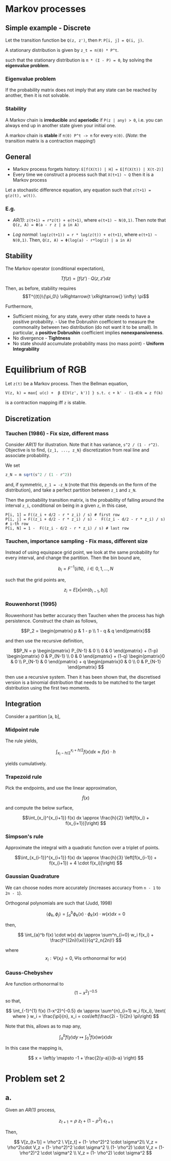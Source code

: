 # Markov processes

## Simple example - Discrete

Let the transition function be `Q(z, z')`, then `P`: `P[i, j] = Q(i, j)`.

A stationary distribution is given by `z_t = π(0) * P^t`.

such that the stationary distribution is `π * (I - P) = 0`, by solving the **eigenvalue problem**. 

### Eigenvalue problem

If the probability matrix does not imply that any state can be reached by another, then it is not solvable.

### Stability

A Markov chain is **irreducible** and **aperiodic** if `P(z | any) > 0`, i.e. you can always end up in another state given your initial one.

A markov chain is **stable** if `π(0) P^t -> π` for every `π(0)`. (*Note*: the transition matrix is a contraction mapping!)

## General

- Markov process forgets history: `E[f(X(t)) | H] = E[f(X(t)) | X(t-2)]`
- Every time we construct a process such that `X(t+1) ~ Q` then it is a Markov process

Let a stochastic difference equation, any equation such that `z(t+1) = g(z(t), w(t))`.

### E.g.

- *AR(1)*: `z(t+1) = r*z(t) + e(t+1)`, where `e(t+1) ~ N(0,1)`. Then note that `Q(z, A) = Φ(a - r z | a in A)`  

- *Log normal*: `log(z(t+1)) = r * log(z(t)) + e(t+1)`, where `e(t+1) ~ N(0,1)`. Then,  `Q(z, A) = Φ(log(a) - r*log(z) | a in A)`  

## Stability

The Markov operator (conditional expectation),

$$
T{f}(z) = \int{f(z') \cdot Q(z, z') dz}
$$

Then, as before, stability requires $$T^{(t)}\{\pi_0\} \xRightarrow{t \xRightarrow{} \infty} \pi$$

Furthermore,

- Sufficient mixing, for any state, every other state needs to have a positive probability. - Use the Dobrushin coefficient to measure the commonality between two distribution (do not want it to be small). In particular, a **positive Dobrushin** coefficient implies **nonexpansiveness**.
- No divergence - **Tightness**
- No state should accumulate probability mass (no mass point) - **Uniform Integrability**

# Equilibrium of RGB

Let `z(t)` be a Markov process. Then the Bellman equation,

```
V(z, k) = max{ u(c) +  β E[V(z', k')] } s.t. c + k' - (1-d)k = z f(k)
```

is a contraction mapping iff `z` is stable.

## Discretization

### Tauchen (1986) - Fix size, different mass

Consider *AR(1)* for illustration. Note that it has variance, `s^2 / (1 - r^2)`. Objective is to find, `{z_1, ..., z_N}` discretization from real line and associate probability.

We set 

```julia
z_N = m sqrt(s^2 / (1 - r^2))
```

and, if symmetric, `z_1 = -z_N` (note that this depends on the form of the distribution), and take a perfect partition between `z_1` and `z_N`.

Then the probability transition matrix, is the probability of falling around the interval `z_i`, conditional on being in a given `z`, in this case,

```
P[i, 1] = F((z_i + d/2 - r * z_i) / s) # first row
P[i, j] = F((z_i + d/2 - r * z_i) / s) -  F((z_i - d/2 - r * z_i) / s) # i-th row
P[i, N] = 1 -  F((z_i - d/2 - r * z_i) / s) # last row
```

### Tauchen, importance sampling -  Fix mass, different size

Instead of using equispace grid point, we look at the same probability for every interval, and change the partition. Then the bin bound are,

$$
b_i = F^{-1}(i / N), \ \ i \in {0, 1, ..., N}
$$

such that the grid points are, 

$$
z_i = E[x | x in (b_{i - 1}, b_i)]
$$

### Rouwenhorst (1995)

Rouwenhorst has better accuracy then Tauchen when the process has high persistence. Construct the chain as follows,

$$P_2 = \begin{pmatrix} p & 1 - p \\ 1 - q & q \end{pmatrix}$$

and then use the recursive definition,

$$P_N = p \begin{pmatrix} P_{N-1} & 0 \\ 0 & 0 \end{pmatrix} + (1-p) \begin{pmatrix} 0 & P_{N-1} \\ 0 & 0 \end{pmatrix} + (1-q) \begin{pmatrix}0 & 0 \\  P_{N-1} & 0 \end{pmatrix} + q \begin{pmatrix}0 & 0 \\  0 & P_{N-1} \end{pmatrix} $$

then use a recursive system. Then it has been shown that, the discretised version is a binomial distribution that needs to be matched to the target distribution using the first two moments.

## Integration

Consider a partition [a, b],

### Midpoint rule

The rule yields,

$$\int_{x_i - h/2}^{x_i + h/2} f(x) dx \approx f(x) \cdot h $$

yields cumulatively.

### Trapezoid rule

Pick the endpoints, and use the linear approximation, 

$$\tilde{f}(x)$$

and compute the below surface,
 
$$\int_{x_i}^{x_{i+1}} f(x) dx \approx \frac{h}{2} \left[f(x_i) + f(x_{i+1})]\right) $$

### Simpson's rule

Approximate the integral with a quadratic function over a triplet of points.

$$\int_{x_{i-1}}^{x_{i+1}} f(x) dx \approx \frac{h}{3} \left[f(x_{i-1}) + f(x_{i+1}) + 4 \cdot f(x_i)]\right) $$

### Gaussian Quadrature

We can choose nodes more accurately (increases accuracy from `n - 1` to `2n - 1`).

Orthogonal polynomials are such that (Judd, 1998)

$$
\langle\phi_k, \phi_j \rangle = \int_{a}^b \phi_k(x) \cdot \phi_k(x) \cdot w(x) dx = 0
$$

then,

$$
\int_{a}^b f(x) \cdot w(x)   dx \approx \sum^n_{i=0} w_i f(x_i) + \frac{f^{(2n)(\xi)}}{q^2_n(2n)!}
$$

where $$x_i: \Psi(x_i) = 0,  \Psi \text{is orthonormal for } w(x)$$

### Gauss-Chebyshev

Are function orthonormal to $$(1-x^2)^{-0.5}$$ so that,

$$
\int_{-1}^{1} f(x) (1-x^2)^{-0.5} dx \approx \sum^{n}_{i=1} w_i f(x_i), \text{ where } w_i = \frac{\pi}{n}, x_i = cos\left(\frac{2i - 1}{2n} \pi\right)
$$

Note that this, allows as to map any, 

$$
\int^b_{a} f(y) dy \mapsto \int^1_{0} f(x) w(x) dx
$$

In this case the mapping is,

$$
x = \left(y \mapsto -1 + \frac{2(y-a)}{b-a} \right)
$$

# Problem set 2

## a.

Given an *AR(1)* process,

$$
z_{t+1} = \rho \ z_t + (1- \rho^2) \ \epsilon_{t+1}
$$

Then, 

$$
V[z_{t+1}] = \rho^2 \ V[z_t] +  (1- \rho^2)^2 \cdot \sigma^2\\
V_z = \rho^2\cdot V_z +   (1- \rho^2)^2 \cdot \sigma^2 \\
 (1- \rho^2) \cdot  V_z = (1- \rho^2)^2 \cdot \sigma^2 \\
 V_z =  (1- \rho^2) \cdot \sigma^2
$$
